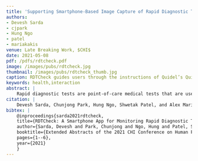 ```yaml
---
title: 'Supporting Smartphone-Based Image Capture of Rapid Diagnostic Tests in Low-Resource Settings'
authors: 
- Devesh Sarda
- cjpark
- Hung Ngo
- patel
- mariakakis
venue: Late Breaking Work, $CHI$
date: 2021-05-08
pdf: /pdfs/rdtcheck.pdf
image: /images/pubs/rdtcheck.jpg
thumbnail: /images/pubs/rdtcheck_thumb.jpg
caption: RDTCheck guides users through the instructions of Quidel’s QuickVue Influenza A+B test and ensures adherence to the procedure using computer vision.
keywords: health,interaction
abstract: |
    Rapid diagnostic tests are point-of-care medical tests that are used by clinicians and community healthcare workers to get quicker results at a better cost compared to traditional diagnostic tests. Distributing rapid diagnostic tests to people outside of the healthcare industry would significantly improve access to diagnostic testing; however, there are concerns that novices may administer rapid diagnostic tests incorrectly and thus be left with invalid results. In response to this concern, we propose RDTCheck — a mobile application that guides users through the instructions of Quidel’s QuickVue Influenza A+B test and ensures adherence to the procedure using computer vision. RDTCheck provides users with real-time feedback so that they may either correct their mistakes or re-administer their test. In this work, we conducted findings from a pilot study that demonstrates how well RDTCheck is able to detect common mistakes and successes during the various steps of the QuickVue test. For the 7 participants we recruited, RDTCheck had an average success rate of 91.1% at giving the correct feedback during the RDT administration procedure.
citation: |
    Devesh Sarda, Chunjong Park, Hung Ngo, Shwetak Patel, and Alex Mariakakis. "RDTCheck: A Smartphone App for Monitoring Rapid Diagnostic Test Administration." In Extended Abstracts of the 2021 CHI Conference on Human Factors in Computing Systems, pp. 1-6. 2021.
bibtex: |
    @inproceedings{sarda2021rdtcheck,
    title={RDTCheck: A Smartphone App for Monitoring Rapid Diagnostic Test Administration},
    author={Sarda, Devesh and Park, Chunjong and Ngo, Hung and Patel, Shwetak and Mariakakis, Alex},
    booktitle={Extended Abstracts of the 2021 CHI Conference on Human Factors in Computing Systems},
    pages={1--6},
    year={2021}
    }
---
```

